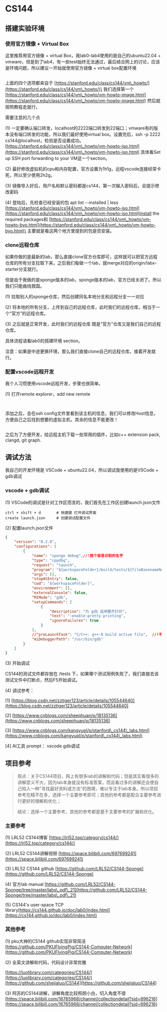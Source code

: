 # CS144

## 搭建实验环境

### 使用官方镜像 + Virtual Box

这里推荐用官方镜像 + virtual Box，我lab0-lab4使用的是自己的ubuntu22.04 + vmware，但是到了lab4，有一些test始终无法通过，最后结合网上的讨论，应该是环境问题，所以建议一开始就使用官方镜像 + virtual box配置环境

<div align="left">

<figure><img src="../../.gitbook/assets/image (10).png" alt=""><figcaption></figcaption></figure>

</div>

上面的四个选项都来自于 [https://stanford.edu/class/cs144/vm\_howto/](https://stanford.edu/class/cs144/vm\_howto/)\
我们选择第一个[https://stanford.edu/class/cs144/vm\_howto/vm-howto-image.html](https://stanford.edu/class/cs144/vm\_howto/vm-howto-image.html) 然后就按照教程走就行。



需要注意的几个点

(1) 一定要确认端口转发，localhost的2222端口转发到22端口；vmware有的版本没有端口转发的功能，所以我们最好使用virtual box。设置完后，ssh -p 2222 cs144@localhost，检验是否设置成功。\
[https://stanford.edu/class/cs144/vm\_howto/vm-howto-iso.html](https://stanford.edu/class/cs144/vm\_howto/vm-howto-iso.html) 具体看Set up SSH port forwarding to your VM这一个section。

(2) 最好修改虚拟机的cpu和内存配置，官方设置为1h1g，远程vscode连接经常卡死，所以至少使用2h2g。

(3) 镜像导入好后，用户名和默认密码都是cs144，第一次输入密码后，会提示修改密码

(4) 登陆后，先检查已经安装的包   apt list --installed | less\
[https://stanford.edu/class/cs144/vm\_howto/vm-howto-iso.html](https://stanford.edu/class/cs144/vm\_howto/vm-howto-iso.html)Install the required packages和 [https://stanford.edu/class/cs144/vm\_howto/vm-howto-byo.html](https://stanford.edu/class/cs144/vm\_howto/vm-howto-byo.html)\
主要就是看这两个地方里提到的包是否安装。



### clone远程仓库

如果你做的是最新的lab，那么直接clone官方仓库即可，这样就可以把官方远程仓库的所有分支拉取下来，之后我们每做一个lab，就merge对应的origin/labx-starter分支就行。



但是由于我做的是sponge版本的lab，sponge版本的lab，官方已经关闭了。所以我们只能曲线救国。

(1) 拉取别人的sponge仓库，然后创建同名本地分支和远程分支一一对应

(2) 将本地的所有分支，上传到自己的远程仓库，此时我们的远程仓库，相当于一个“官方”的远程仓库。

(3) 之后就是正常开发，此时我们的远程仓库 既是“官方”仓库又是我们自己的远程仓库。

具体流程请看lab0的搭建环境 section。

注意：如果是中途更换环境，那么我们直接clone自己的远程仓库，接着开发就行。



### 配置vscode远程开发

我个人习惯使用vscode远程开发，步骤也很简单。

(1) 打开remote explorer，add new remote

<div align="left">

<figure><img src="../../.gitbook/assets/image (1) (1).png" alt=""><figcaption></figcaption></figure>

</div>

<div align="left">

<figure><img src="../../.gitbook/assets/image (2) (1).png" alt=""><figcaption></figcaption></figure>

</div>

添加之后，会在ssh config文件里看到该主机的信息，我们可以修改Host信息，方便自己之后找到想要的虚拟主机，其余的信息不能更改！

<div align="left">

<figure><img src="../../.gitbook/assets/image (3) (1).png" alt=""><figcaption></figcaption></figure>

</div>

之后为了方便开发，给远程主机下载一些常用的插件，比如c++ extension pack, clangd, git graph.

&#x20;



## 调试方法

我自己的开发环境是 VSCode + ubuntu22.04，所以调试我使用的是VSCode + gdb调试

### vscode + gdb调试

(1) VSCode的调试是针对工作区而言的，我们首先在工作区创建launch.json文件

```
ctrl + shift + d       # 快捷键 打开调试界面
create launch.json     # 创建调试配置文件
```



(2) 配置launch.json文件

```json
{
    "version": "0.2.0",
    "configurations": [
        {
            "name": "sponge debug",//!挑个容易识别的名字
            "type": "cppdbg",
            "request": "launch",
            "program": "${workspaceFolder}/build/tests/${fileBasenameNoExtension}", //!设置为测试程序源码相对应的目标程序路径
            "args": [],
            "stopAtEntry": false,
            "cwd": "${workspaceFolder}",
            "environment": [],
            "externalConsole": false,
            "MIMode": "gdb",
            "setupCommands": [
                {
                    "description": "为 gdb 启用整齐打印",
                    "text": "-enable-pretty-printing",
                    "ignoreFailures": true
                }
            ],
            //"preLaunchTask": "C/C++: g++-8 build active file",  //!不需要前置任务
            "miDebuggerPath": "/usr/bin/gdb"
        }
    ]
}
```



(3) 开始调试

CS144的测试文件都存放在 /tests 下，如果哪个测试用例失败了，我们直接去该测试文件中打断点，然后F5开始调试。



(4) 调试参考：

\[1] [https://blog.csdn.net/zztiger123/article/details/105544640](https://blog.csdn.net/zztiger123/article/details/105544640)

\[2] [https://www.cnblogs.com/sheephuan/p/18135136](https://www.cnblogs.com/sheephuan/p/18135136)

\[3] [https://www.cnblogs.com/kangyupl/p/stanford\_cs144\_labs.html](https://www.cnblogs.com/kangyupl/p/stanford\_cs144\_labs.html)

\[4] AI工具 prompt： vscode gdb调试







## 项目参考

> 观点：关于CS144项目，网上有很多lab的讲解和代码；但是其实看很多的讲解意义不大，因为lab本身就没有标准答案，而且看过多的讲解还会使自己陷入一种”寻找最好资料或方法”的困境，难以专注于lab本身。所以项目参考在精不在多，选择一个主要参考即可；其他的参考都是配合主要参考进行更好的理解和优化；
>
>
>
> 结论：选择一个主要参考，其他的参考都是基于主要参考的扩展和优化。



### 主要参考

(1) LRL52 CS144博客  [https://lrl52.top/category/cs144/](https://lrl52.top/category/cs144/)

(2) LRL52 CS144讲解视频  [https://space.bilibili.com/697699241](https://space.bilibili.com/697699241)

(3) LRL52 CS144 github  [https://github.com/LRL52/CS144-Sponge](https://github.com/LRL52/CS144-Sponge)

(4) 官方lab manual  [https://github.com/LRL52/CS144-Sponge/tree/master/labs\_pdf\_21](https://github.com/LRL52/CS144-Sponge/tree/master/labs\_pdf\_21)

(5) CS144's user-space TCP library[https://cs144.github.io/doc/lab0/index.html](https://cs144.github.io/doc/lab0/index.html)



### 其他参考

(1) pku大神的CS144 github实现非常简洁  [https://github.com/PKUFlyingPig/CS144-Computer-Network](https://github.com/PKUFlyingPig/CS144-Computer-Network)

(2) 全英文讲解和代码，代码设计非常优雅 &#x20;

[https://luolibrary.com/categories/CS144/](https://luolibrary.com/categories/CS144/)      [https://github.com/shejialuo/CS144](https://github.com/shejialuo/CS144)

(3) 阿苏的CS144讲解，讲解角度比较照顾小白，切入角度不错 [https://space.bilibili.com/16765968/channel/collectiondetail?sid=696216](https://space.bilibili.com/16765968/channel/collectiondetail?sid=696216)
